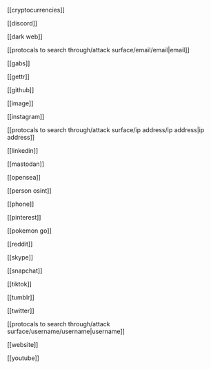 [[cryptocurrencies]]

[[discord]]

[[dark web]]

[[protocals to search through/attack surface/email/email|email]]

[[gabs]]

[[gettr]]

[[github]]

[[image]]

[[instagram]]

[[protocals to search through/attack surface/ip address/ip address|ip address]]

[[linkedin]]

[[mastodan]]

[[opensea]]

[[person osint]]

[[phone]]

[[pinterest]]

[[pokemon go]]

[[reddit]]

[[skype]]

[[snapchat]]

[[tiktok]]

[[tumblr]]

[[twitter]]

[[protocals to search through/attack surface/username/username|username]]

[[website]]

[[youtube]]